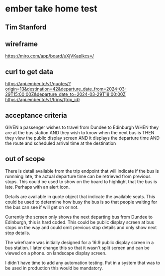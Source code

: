 # ember take home test
## Tim Stanford

## wireframe
https://miro.com/app/board/uXjVKapIkcs=/

## curl to get data
https://api.ember.to/v1/quotes/?origin=13&destination=42&departure_date_from=2024-03-29T15:00:00Z&departure_date_to=2024-03-29T18:00:00Z
https://api.ember.to/v1/trips/{trip_id}

## acceptance criteria

GIVEN a passenger wishes to travel from Dundee to Edinburgh
WHEN they are at the bus station
AND they wish to know when the next bus is
THEN they view the public display screen
AND it displays the departure time
AND the route and scheduled arrival time at the destination


## out of scope
There is detail available from the trip endpoint that will indicate if the bus is runnning late, the actual departure time can be retrieved from previous stops. This could be used to show on the board to highlight that the bus is late. Perhaps with an alert icon.

Details are available in quote object that indicate the available seats. This could be used to determine how busy the bus is so that people waiting for the bus can see if will get on or not.

Currently the screen only shows the next departing bus from Dundee to Edinburgh, this is hard coded. This could be public display screen at bus stops on the way and could omit previous stop details and only show next stop details. 

The wireframe was initially designed for a 16:9 public display screen in a bus station. I later change this so that it wasn't split screen and can be viewed on a phone. on landscape display screen.

I didn't have time to add any automation testing. Put in a system that was to be used in production this would be mandatory.






